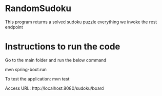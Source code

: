 # RandomSudoku

This program returns a solved sudoku puzzle everything we invoke the rest endpoint

# Instructions to run the code

Go to the main folder and run the below command

mvn spring-boot:run

To test the application: mvn test


Access URL:
http://localhost:8080/sudoku/board

